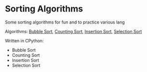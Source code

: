 # Sorting Algorithms

Some sorting algorithms for fun and to practice various lang

Algorithms:
[Bubble Sort](https://en.wikipedia.org/wiki/Bubble_sort),
[Counting Sort](https://en.wikipedia.org/wiki/Counting_sort),
[Insertion Sort](https://en.wikipedia.org/wiki/Insertion_sort),
[Selection Sort](https://en.wikipedia.org/wiki/Selection_sort)

Written in CPython:
- Bubble Sort
- Counting Sort
- Insertion Sort
- Selection Sort

